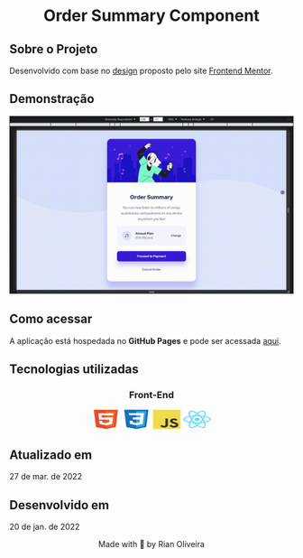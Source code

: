 <h1 align="center">Order Summary Component</h1>

## Sobre o Projeto

Desenvolvido com base no [design](https://www.frontendmentor.io/challenges/order-summary-component-QlPmajDUj) proposto pelo site [Frontend Mentor](https://www.frontendmentor.io/home).

## Demonstração

<div align="center">
  <img alt="Application demo GIF. Reloading the page and hovering over the card to show animations." src="demo/order-summary-component.gif"></img>
</div>

## Como acessar

A aplicação está hospedada no **GitHub Pages** e pode ser acessada [aqui](https://riandeoliveira.github.io/order-summary-component/).

## Tecnologias utilizadas

<div align="center">
  <h3>Front-End</h3>
  <img alt="HTML5 logo. An orange shield with a large white number five in the middle." src="https://raw.githubusercontent.com/devicons/devicon/master/icons/html5/html5-original.svg" height="35" title="HTML5 logo" width="50"></img>
  <img alt="CSS3 logo. A blue shield with a large white number three in the middle." src="https://raw.githubusercontent.com/devicons/devicon/master/icons/css3/css3-original.svg" height="35" title="CSS3 logo" width="50"></img>
  <img alt="JavaScript logo. A yellow square with the dark letters JS in the lower right corner." src="https://raw.githubusercontent.com/devicons/devicon/master/icons/javascript/javascript-original.svg" height="35" title="JavaScript logo" width="50"></img>
  <img alt="React logo. A blue atom." src="https://raw.githubusercontent.com/devicons/devicon/master/icons/react/react-original.svg" height="35" title="React.js logo" width="50"></img>
</div>

## Atualizado em

27 de mar. de 2022

## Desenvolvido em

20 de jan. de 2022

<p align="center">Made with 💙 by Rian Oliveira</p>
